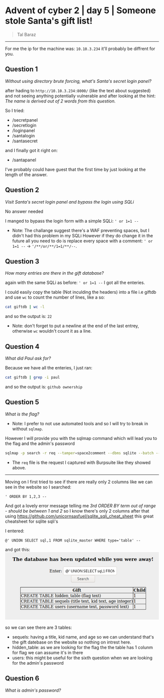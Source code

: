 # Advent of cyber 2 | day 5 | Someone stole Santa's gift list!

> Tal Baraz

-----

For me the ip for the machine was: `10.10.3.234` it'll probably be diffrent for you.

## Question 1
*Without using directory brute forcing, what's Santa's secret login panel?*

after hading to `http://10.10.3.234:8000/` (like the text about suggested) and not seeing anything potentially vulnerable
and after looking at the hint: *The name is derived out of 2 words from this question.*

So I tried:
- /secretpanel
- /secretlogin
- /loginpanel
- /santalogin
- /santasecret

and I finally got it right on:
- /santapanel

I've probably could have guest that the first time by just looking at the length of the answer.

## Question 2
*Visit Santa's secret login panel and bypass the login using SQLi*

No answer needed

I manged to bypass the login form with a simple SQLi: `' or 1=1 --`

- Note: The challange suggest there's a WAF preventing spaces, but I didn't had this problem in my SQLi
However if they do change it in the future all you need to do is replace every space with a comment:
`' or 1=1 --` -> `'/**/or/**/1=1/**/--`.

## Question 3
*How many entries are there in the gift database?*

again with the same SQLi as before: `' or 1=1 --` I got all the enteries.

I could easily copy the table (Not inculding the headers) into a file i.e giftdb and use `wc` to count the number of lines, like a so:
```bash
cat giftdb | wc -l
```
and so the output is: `22`
- Note: don't forget to put a newline at the end of the last entrey, otherwise `wc` wouldn't count it as a line.

## Question 4
*What did Paul ask for?*

Because we have all the enteries, I just ran:
```bash
cat giftdb | grep -i paul 
``` 
and so the output is: `github ownership`

## Question 5
*What is the flag?*

- Note: I prefer to not use automated tools and so I will try to break in without `sqlmap`.

However I will provide you with the sqlmap command which will lead you to the flag and the admin's password
```bash
sqlmap -p search -r req --tamper=space2comment --dbms sqlite --batch --dump-all
```
- The `req` file is the request I captured with Burpsuite like they showed above. 
---
Moving on I first tried to see if there are really only 2 columns like we can see in the website so I searched:
```
' ORDER BY 1,2,3 --
```
And got a lovely error message telling me *3rd ORDER BY term out of range - should be between 1 and 2* so I know there's only 2 columns
after that using https://github.com/unicornsasfuel/sqlite_sqli_cheat_sheet this great cheatsheet for sqlite sqli's

I entered:
```
@' UNION SELECT sql,1 FROM sqlite_master WHERE type='table' --
```
and got this:
![](./screenshots/table_names.png)

so we can see there are 3 tables:
- sequels: having a title, kid name, and age so we can understand that's the gift datebase on the website so nothing on intrest here.
- hidden_table: as we are looking for the flag the the table has 1 colunm for flag we can assume it's in there
- users: this might be useful for the sixth question when we are looking for the admin's password 

## Question 6
*What is admin's password?*
